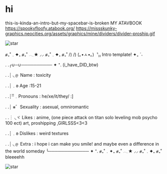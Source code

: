 # hi
this-is-kinda-an-intro-but-my-spacebar-is-broken
MY ATAVBOOK https://spookyfloofy.atabook.org/
https://missskunky-graphics.neocities.org/assets/graphics/mine/dividers/divider-proship.gif

![star](https://github.com/user-attachments/assets/e93d29e5-6f07-4166-8bd8-5c3e6464494c)

⧣₊˚﹒✦₊  ⧣₊˚  𓂃★    ⸝⸝ ⧣₊˚﹒✦₊  ⧣₊˚
      /)    /)
    (｡•ㅅ•｡)〝₎₎ Intro template! ✦₊ ˊ˗
    
. .╭∪─∪────────── ✦ ⁺.
(i_have_DID_btw)

. .┊ ◟﹫ Name : toxicity

. .┊﹒𐐪 Age :15-21

. .┊ꜝꜝ﹒Pronouns : he/xe/it/they/ :]

. .┊ ⨳゛Sexuality : asexual, omniromantic

. .┊ ◟ヾ Likes : anime, (one piece attack on titan solo leveling mob psycho 100 ect) art, proshipping ,GIRLSSS<3<3

. .┊﹒𐐪 Dislikes :  weird textures


. .┊ ◟﹫ Extra : i hope i can make you smile! and maybe even a difference in the world someday
   ╰─────────────  ✦ ⁺.
⧣₊˚﹒✦₊  ⧣₊˚  𓂃★    ⸝⸝ ⧣₊˚﹒✦₊  ⧣₊˚
bleeeehh

![star](https://github.com/user-attachments/assets/e93d29e5-6f07-4166-8bd8-5c3e6464494c)
